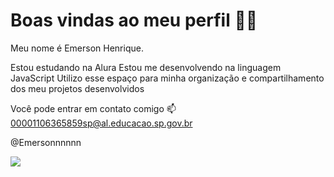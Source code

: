 # Boas vindas ao meu perfil 💙💙
Meu nome é Emerson Henrique.

Estou estudando na Alura
Estou me desenvolvendo na linguagem JavaScript
Utilizo esse espaço para minha organização e compartilhamento dos meu projetos desenvolvidos

Você pode entrar em contato comigo 📫
00001106365859sp@al.educacao.sp.gov.br

@Emersonnnnnn

![](https://tenor.com/pt-BR/view/cat-sleep-tired-cute-fall-gif-17673985)
